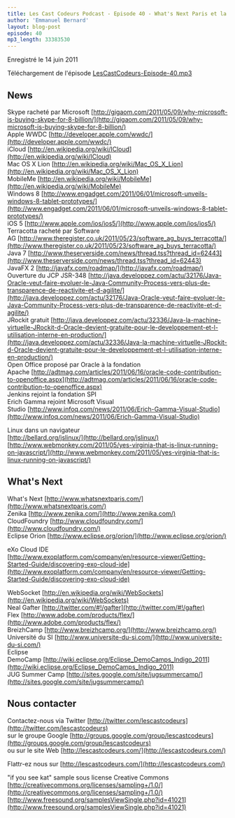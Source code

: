 ```yaml
---
title: Les Cast Codeurs Podcast - Episode 40 - What's Next Paris et la permission de minuit
author: 'Emmanuel Bernard'
layout: blog-post
episode: 40
mp3_length: 33383530
---
```

Enregistré le 14 juin 2011

Téléchargement de l'épisode [LesCastCodeurs-Episode-40.mp3](http://traffic.libsyn.com/lescastcodeurs/LesCastCodeurs-Episode-40.mp3)

## News  
Skype racheté par Microsoft [http://gigaom.com/2011/05/09/why-microsoft-is-buying-skype-for-8-billion/](http://gigaom.com/2011/05/09/why-microsoft-is-buying-skype-for-8-billion/)  
Apple WWDC [http://developer.apple.com/wwdc/](http://developer.apple.com/wwdc/)  
iCloud [http://en.wikipedia.org/wiki/ICloud](http://en.wikipedia.org/wiki/ICloud)  
Mac OS X Lion [http://en.wikipedia.org/wiki/Mac_OS_X_Lion](http://en.wikipedia.org/wiki/Mac_OS_X_Lion)  
MobileMe [http://en.wikipedia.org/wiki/MobileMe](http://en.wikipedia.org/wiki/MobileMe)  
Windows 8 [http://www.engadget.com/2011/06/01/microsoft-unveils-windows-8-tablet-prototypes/](http://www.engadget.com/2011/06/01/microsoft-unveils-windows-8-tablet-prototypes/)  
iOS 5 [http://www.apple.com/ios/ios5/](http://www.apple.com/ios/ios5/)  
Terracotta racheté par Software AG [http://www.theregister.co.uk/2011/05/23/software_ag_buys_terracotta/](http://www.theregister.co.uk/2011/05/23/software_ag_buys_terracotta/)  
Java 7 [http://www.theserverside.com/news/thread.tss?thread_id=62443](http://www.theserverside.com/news/thread.tss?thread_id=62443)  
JavaFX 2 [http://javafx.com/roadmap/](http://javafx.com/roadmap/)  
Ouverture du JCP JSR-348 [http://java.developpez.com/actu/32176/Java-Oracle-veut-faire-evoluer-le-Java-Community-Process-vers-plus-de-transparence-de-reactivite-et-d-agilite/](http://java.developpez.com/actu/32176/Java-Oracle-veut-faire-evoluer-le-Java-Community-Process-vers-plus-de-transparence-de-reactivite-et-d-agilite/)  
JRockit gratuit [http://java.developpez.com/actu/32336/Java-la-machine-virtuelle-JRockit-d-Oracle-devient-gratuite-pour-le-developpement-et-l-utilisation-interne-en-production/](http://java.developpez.com/actu/32336/Java-la-machine-virtuelle-JRockit-d-Oracle-devient-gratuite-pour-le-developpement-et-l-utilisation-interne-en-production/)  
Open Office proposé par Oracle à la fondation Apache [http://adtmag.com/articles/2011/06/16/oracle-code-contribution-to-openoffice.aspx](http://adtmag.com/articles/2011/06/16/oracle-code-contribution-to-openoffice.aspx)  
Jenkins rejoint la fondation SPI  
Erich Gamma rejoint Microsoft Visual Studio [http://www.infoq.com/news/2011/06/Erich-Gamma-Visual-Studio](http://www.infoq.com/news/2011/06/Erich-Gamma-Visual-Studio)  

Linux dans un navigateur  
[http://bellard.org/jslinux/](http://bellard.org/jslinux/)  
[http://www.webmonkey.com/2011/05/yes-virginia-that-is-linux-running-on-javascript/](http://www.webmonkey.com/2011/05/yes-virginia-that-is-linux-running-on-javascript/)

## What's Next  
What's Next [http://www.whatsnextparis.com/](http://www.whatsnextparis.com/)  
Zenika [http://www.zenika.com/](http://www.zenika.com/)  
CloudFoundry [http://www.cloudfoundry.com/](http://www.cloudfoundry.com/)  
Eclipse Orion [http://www.eclipse.org/orion/](http://www.eclipse.org/orion/)  

eXo Cloud IDE  
[http://www.exoplatform.com/company/en/resource-viewer/Getting-Started-Guide/discovering-exo-cloud-ide](http://www.exoplatform.com/company/en/resource-viewer/Getting-Started-Guide/discovering-exo-cloud-ide)  

WebSocket [http://en.wikipedia.org/wiki/WebSockets](http://en.wikipedia.org/wiki/WebSockets)  
Neal Gafter [http://twitter.com/#!/gafter](http://twitter.com/#!/gafter)  
Flex [http://www.adobe.com/products/flex/](http://www.adobe.com/products/flex/)  
BreizhCamp [http://www.breizhcamp.org/](http://www.breizhcamp.org/)  
Université du SI [http://www.universite-du-si.com/](http://www.universite-du-si.com/)  
Eclipse DemoCamp [http://wiki.eclipse.org/Eclipse_DemoCamps_Indigo_2011](http://wiki.eclipse.org/Eclipse_DemoCamps_Indigo_2011)  
JUG Summer Camp [http://sites.google.com/site/jugsummercamp/](http://sites.google.com/site/jugsummercamp/)

## Nous contacter  
Contactez-nous via Twitter [http://twitter.com/lescastcodeurs](http://twitter.com/lescastcodeurs)  
sur le groupe Google [http://groups.google.com/group/lescastcodeurs](http://groups.google.com/group/lescastcodeurs)  
ou sur le site Web [http://lescastcodeurs.com/](http://lescastcodeurs.com/)  

Flattr-ez nous sur [http://lescastcodeurs.com/](http://lescastcodeurs.com/)

"if you see kat" sample sous license Creative Commons  
[http://creativecommons.org/licenses/sampling+/1.0/](http://creativecommons.org/licenses/sampling+/1.0/)  
[http://www.freesound.org/samplesViewSingle.php?id=41021](http://www.freesound.org/samplesViewSingle.php?id=41021)  
